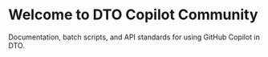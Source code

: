 # Welcome to DTO Copilot Community

Documentation, batch scripts, and API standards for using GitHub Copilot in DTO.